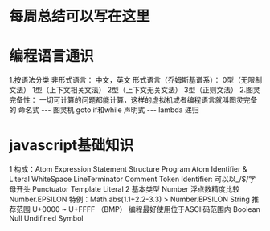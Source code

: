 # 每周总结可以写在这里
# 编程语言通识
 1.按语法分类 
 非形式语言： 中文，英文
 形式语言（乔姆斯基谱系）： 
    0型（无限制文法）
    1型（上下文相关文法）
    2型（上下文无关文法）
    3型（正则文法）
2.图灵完备性： 一切可计算的问题都能计算，这样的虚拟机或者编程语言就叫图灵完备的
    命名式 --- 图灵机
        goto
        if和while
    声明式 --- lambda
        递归
# javascript基础知识
1 构成：Atom
        Expression
        Statement
        Structure
        Program
Atom Identifier & Literal
    WhiteSpace
    LineTerminator
    Comment
    Token
        Identifier: 可以以_/$/字母开头
        Punctuator
        Template
        Literal
2 基本类型
    Number
        浮点数精度比较Number.EPSILON
        特例：Math.abs(1.1+2.2-3.3) > Number.EPSILON
    String
        推荐范围 U+0000 ~ U+FFFF （BMP）
        编程最好使用位于ASCII码范围内
    Boolean
    Null
    Undifined
    Symbol
